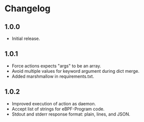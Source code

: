 # Changelog

## 1.0.0

- Initial release.

## 1.0.1

- Force actions expects "args" to be an array.
- Avoid multiple values for keyword argument during dict merge.
- Added marshmallow in requirements.txt.

## 1.0.2

- Improved execution of action as daemon.
- Accept list of strings for eBPF-Program code.
- Stdout and stderr response format: plain, lines, and JSON.
